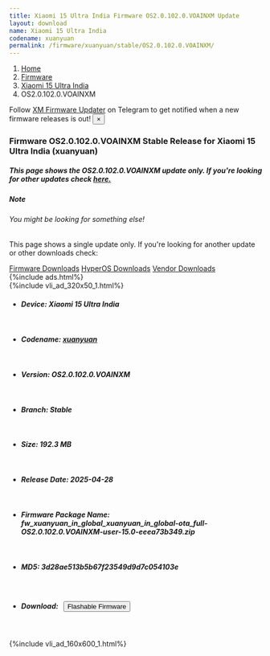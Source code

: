 ```yaml
---
title: Xiaomi 15 Ultra India Firmware OS2.0.102.0.VOAINXM Update
layout: download
name: Xiaomi 15 Ultra India
codename: xuanyuan
permalink: /firmware/xuanyuan/stable/OS2.0.102.0.VOAINXM/
---
```

<nav aria-label="breadcrumb">
    <ol class="breadcrumb">
        <li class="breadcrumb-item"><a href="/">Home</a></li>
        <li class="breadcrumb-item"><a href="/firmware/">Firmware</a></li>
        <li class="breadcrumb-item"><a href="/firmware/xuanyuan/">Xiaomi 15 Ultra India</a></li>
        <li class="breadcrumb-item active" aria-current="page">OS2.0.102.0.VOAINXM</li>
    </ol>
</nav>
<div class="alert alert-primary alert-dismissible fade show" role="alert">
    Follow <a href="https://t.me/XiaomiFirmwareUpdater" class="alert-link">XM Firmware Updater</a> on Telegram to get
    notified when a new firmware releases is out!
    <button type="button" class="close" data-dismiss="alert" aria-label="Close">
        <span aria-hidden="true">&times;</span>
    </button>
</div>
<div class="col-12 mx-auto">
    <h3 class="title bg-light p-2 rounded">Firmware OS2.0.102.0.VOAINXM Stable Release for Xiaomi 15 Ultra India (xuanyuan)</h3>
    <h5>This page shows the OS2.0.102.0.VOAINXM update only. If you're looking for other updates check
        <a href="/firmware/xuanyuan/">here.</a></h5>
    <div class="card">
        <div class="card-body">
            <h5 class="card-title">Note</h5>
            <h6 class="card-subtitle mb-2 text-muted">You might be looking for something else!</h6>
            <p class="card-text">This page shows a single update only.
                If you're looking for another update or other downloads check:</p>
            <a href="/firmware/" class="card-link">Firmware Downloads</a>
            <a href="/hyperos/" class="card-link">HyperOS Downloads</a>
            <a href="/vendor/" class="card-link">Vendor Downloads</a>
        </div>
    </div>
    {%include ads.html%}
    <div class="row justify-content-center">
        <div class="col-10" id="downloads">
                    <div class="card card-body">
            {%include vli_ad_320x50_1.html%}
            <ul class="list-unstyled">
                <li style="padding-bottom: 10px;">
                    <h5><b>Device: </b>Xiaomi 15 Ultra India</h5>
                </li>
                <li style="padding-bottom: 10px;">
                    <h5><b>Codename: </b> <a href="/firmware/xuanyuan/" target="_blank">xuanyuan</a> </h5>
                </li>
                <li style="padding-bottom: 10px;">
                    <h5><b>Version: </b>OS2.0.102.0.VOAINXM</h5>
                </li>
                <li style="padding-bottom: 10px;">
                    <h5><b>Branch: </b>Stable</h5>
                </li>
                <li style="padding-bottom: 10px;">
                    <h5><b>Size: </b>192.3 MB</h5>
                </li>
                <li style="padding-bottom: 10px;">
                    <h5><b>Release Date: </b>2025-04-28</h5>
                </li>
                <li style="padding-bottom: 10px;">
                    <h5><b>Firmware Package Name: </b><span id="filename" class="text-dark">fw_xuanyuan_in_global_xuanyuan_in_global-ota_full-OS2.0.102.0.VOAINXM-user-15.0-eeea73b349.zip</span></h5>
                </li>
                <li style="padding-bottom: 10px;">
                    <h5><b>MD5: </b><span id="md5" class="text-muted">3d28ae513b5b67f23549d9d7c054103e</span></h5>
                </li>
                <li style="padding-bottom: 10px;">
                    <h5><b>Download: </b><button type="button" id="download" class="btn btn-primary"
                    style="margin: 7px;" onclick="redirect('fw_xuanyuan_in_global_xuanyuan_in_global-ota_full-OS2.0.102.0.VOAINXM-user-15.0-eeea73b349.zip'); return false;"><i class="fa fa-download"></i> Flashable Firmware</button></h5>
                </li>
            </ul>
        </div>
        </div>
        {%include vli_ad_160x600_1.html%}
    </div>
</div>
